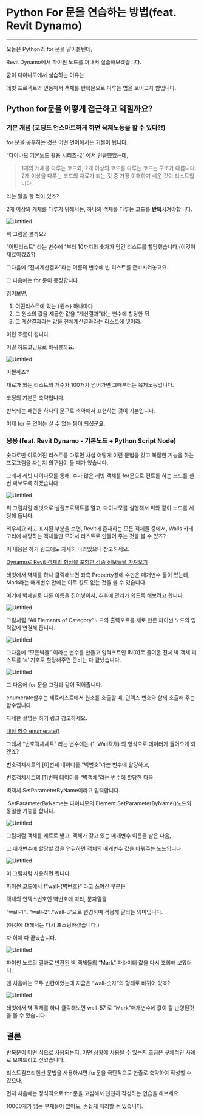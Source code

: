 # Python For 문을 연습하는 방법(feat. Revit Dynamo)

---

오늘은 Python의 for 문을 알아볼텐데,

Revit Dynamo에서 파이썬 노드를 꺼내서 실습해보겠습니다.

굳이 다이나모에서 실습하는 이유는

레빗 프로젝트와 연동해서 객체를 반복문으로 다루는 법을 보이고자 함입니다.

## Python for문을 어떻게 접근하고 익힐까요?

### 기본 개념 (코딩도 언스마트하게 하면 육체노동을 할 수 있다?!)

for 문을 공부하는 것은 어떤 언어에서든 기본이 됩니다.

“다이나모 기본노드 활용 시리즈-2” 에서 언급했었는데,

> 1개의 개체를 다루는 코드와, 2개 이상의 코드를 다루는 코드는 구조가 다릅니다.
2개 이상을 다루는 코드의 재료가 되는 것 중 가장 이해하기 쉬운 것이 리스트입니다.
> 

라는 말을 한 적이 있죠?

2개 이상의 개체를 다루기 위해서는, 하나의 객체를 다루는 코드를 **반복**시켜야합니다.

![Untitled](Python%20For%2081225/Untitled.png)

위 그림을 볼까요?

“어떤리스트” 라는 변수에 1부터 10까지의 숫자가 담긴 리스트를 할당했습니다.(이것이 재료이겠죠?)

그다음에 “전체계산결과”라는 이름의 변수에 빈 리스트를 준비시켜놓고요.

그 다음에는 for 문이 등장합니다.

읽어보면, 

1. 어떤리스트에 있는 {원소} 하나마다
2. 그 원소의 값을 제곱한 값을 “계산결과”라는 변수에 할당한 뒤
3. 그 계산결과라는 값을 전체계산결과라는 리스트에 넣어라.

이런 흐름이 됩니다.

이걸 하드코딩으로 바꿔볼까요.

![Untitled](Python%20For%2081225/Untitled%201.png)

아찔하죠?

재료가 되는 리스트의 개수가 100개가 넘어가면 그때부터는 육체노동입니다.

코딩의 기본은 축약입니다.

반복되는 패턴을 하나의 문구로 축약해서 표현하는 것이 기본입니다.

이제 for 문 없이는 살 수 없는 몸이 되셨군요.

### 응용 (feat. Revit Dynamo - 기본노드 + Python Script Node)

숫자로만 이루어진 리스트를 다루면 사실 어떻게 이런 문법을 갖고 복잡한 기능을 하는  프로그램을 짜는지 의구심이 들 때가 있습니다.

그래서 레빗 다이나모를 통해, 수가 많은 레빗 객체를 for문으로 컨트롤 하는 코드를 한 번 짜보도록 하겠습니다.

![Untitled](Python%20For%2081225/Untitled%202.png)

위 그림처럼 레빗으로 샘플프로젝트를 열고, 다이나모를 실행해서 위와 같이 노드를 세팅해 둡니다.

외우세요 라고 표시된 부분을 보면, Revit에 존재하는 모든 객체들 중에서, Walls 카테고리에 해당하는 객체들만 모아서 리스트로 만들어 주는 것을 볼 수 있죠?

이 내용은 하기 링크에도 자세히 나와있으니 참고하세요.

[Dynamo로 Revit 객체의 형상을 포함한 각종 정보들을 가져오기](https://hnanmal.tistory.com/6)

레빗에서 벽체를 하나 클릭해보면 좌측 Property창에 수만은 매개변수 들이 있는데, Mark라는 매개변수 안에는 아무 값도 없는 것을 볼 수 있습니다.

여기에 벽체별로 다른 이름을 집어넣어서, 추후에 관리가 쉽도록 해보려고 합니다.

![Untitled](Python%20For%2081225/Untitled%203.png)

그림처럼 “All Elements of Category”노드의 출력포트를 새로 만든 파이썬 노드의 입력값에 연결해 줍니다.

![Untitled](Python%20For%2081225/Untitled%204.png)

그다음에 “모든벽들” 이라는 변수를 만들고 입력포트인 IN[0]로 들어온 전체 벽 객체 리스트를 ‘=’ 기호로 할당해주면 준비는 다 끝났습니다.

![Untitled](Python%20For%2081225/Untitled%205.png)

그 다음에 for 문을 그림과 같이 적어줍니다.

enumerate함수는 재료리스트에서 원소를 호출할 때, 인덱스 번호와 함께 호출해 주는 함수입니다.

자세한 설명은 하기 링크 참고하세요.

[내장 함수 enumerate()](https://hnanmal.tistory.com/5)

그래서 “번호객체세트” 라는 변수에는 (1, Wall객체) 의 형식으로 데이터가 들어오게 되겠죠?

번호객체세트의 [0]번째 데이터를 “벽번호”라는 변수에 할당하고,

번호객체세트의 [1]번째 데이터를 “벽객체”라는 변수에 할당한 다음

벽객체.SetParameterByName이라고 입력합니다.

.SetParameterByName는 다이나모의 Element.SetParameterByName()노드와 동일한 기능을 합니다.

![Untitled](Python%20For%2081225/Untitled%206.png)

그림처럼 객체를 재료로 받고, 객체가 갖고 있는 매개변수 이름을 받은 다음,

그 매개변수에 할당할 값을 연결하면 객체의 매개변수 값을 바꿔주는 노드입니다.

![Untitled](Python%20For%2081225/Untitled%207.png)

이 그림처럼 사용하면 됩니다.

파이썬 코드에서 f"wall-{벽번호}” 라고 쓰여진 부분은

객체의 인덱스번호인 벽번호에 따라, 문자열을

“wall-1”.. “wall-2”..”wall-3”으로 변경하며 적용해 달라는 의미입니다.

(이것에 대해서는 다시 포스팅하겠습니다.)

자 이제 다 끝났습니다.

![Untitled](Python%20For%2081225/Untitled%208.png)

파이썬 노드의 결과로 반환된 벽 객체들의 “Mark” 파라미터 값을 다시 조회해 보았더니,

맨 처음에는 모두 빈칸이었는데 지금은 “wall-숫자”의 형태로 바뀌어 있죠?

![Untitled](Python%20For%2081225/Untitled%209.png)

레빗에서 벽 객체를 하나 클릭해보면 wall-57 로 “Mark”매개변수에 값이 잘 반영된것을 볼 수 있습니다.

## 결론

반복문이 어떤 식으로 사용되는지, 어떤 상황에 사용될 수 있는지 조금은 구체적인 사례로 보여드리고 싶었습니다.

리스트컴프리헨션 문법을 사용하시면 for문을 극단적으로 한줄로 축약하여 작성할 수 있으나,

먼저 처음에는 정석적으로 for 문을 고심해서 천천히 작성하는 연습을 해보세요.

10000개가 넘는 부재들이 있어도, 손쉽게 처리할 수 있습니다.